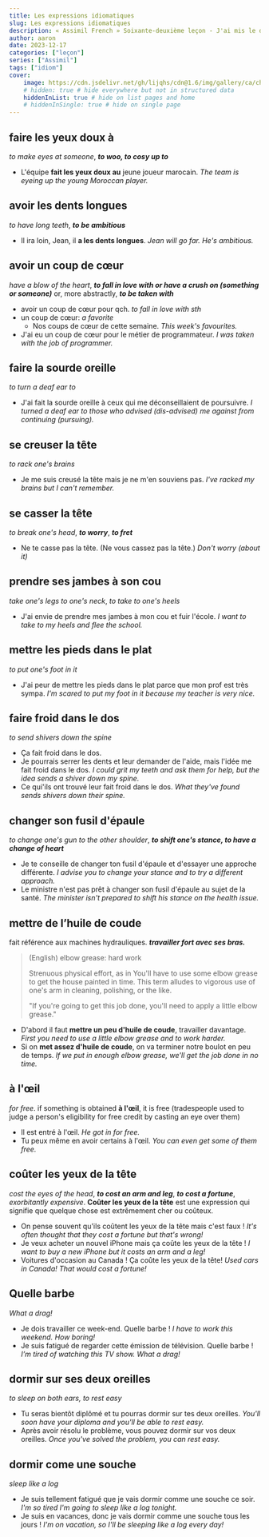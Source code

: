 ```yaml
---
title: Les expressions idiomatiques
slug: Les expressions idiomatiques
description: « Assimil French » Soixante-deuxième leçon - J'ai mis le doigt sur ton problème...
author: aaron
date: 2023-12-17
categories: ["leçon"]
series: ["Assimil"]
tags: ["idiom"]
cover: 
    image: https://cdn.jsdelivr.net/gh/lijqhs/cdn@1.6/img/gallery/ca/chris-czermak-0b9eOKZU_dE-unsplash.jpg
    # hidden: true # hide everywhere but not in structured data
    hiddenInList: true # hide on list pages and home
    # hiddenInSingle: true # hide on single page
---
```



## faire les yeux doux à

*to make eyes at someone*, ***to woo, to cosy up to***

- L'équipe **fait les yeux doux au** jeune joueur marocain. *The team is eyeing up the young Moroccan player.*


## avoir les dents longues

*to have long teeth*, ***to be ambitious***

- Il ira loin, Jean, il **a les dents longues**. *Jean will go far. He's ambitious.*

## avoir un coup de cœur

*have a blow of the heart*, ***to fall in love with or have a crush on (something or someone)*** or, more abstractly, ***to be taken with***

- avoir un coup de cœur pour qch. *to fall in love with sth*
- un coup de cœur: *a favorite*
  - Nos coups de cœur de cette semaine. *This week's favourites.*
- J'ai eu un coup de cœur pour le métier de programmateur. *I was taken with the job of programmer.*

## faire la sourde oreille

*to turn a deaf ear to*

- J'ai fait la sourde oreille à ceux qui me déconseillaient de poursuivre. *I turned a deaf ear to those who advised (dis-advised) me against from continuing (pursuing).*


## se creuser la tête

*to rack one's brains*

- Je me suis creusé la tête mais je ne m'en souviens pas. *I've racked my brains but I can't remember.*

## se casser la tête

*to break one's head*, ***to worry***, ***to fret***

- Ne te casse pas la tête. (Ne vous cassez pas la tête.) *Don't worry (about it)*

## prendre ses jambes à son cou

*take one's legs to one's neck*, *to take to one's heels*

- J'ai envie de prendre mes jambes à mon cou et fuir l'école. *I want to take to my heels and flee the school.*

## mettre les pieds dans le plat

*to put one's foot in it*

- J'ai peur de mettre les pieds dans le plat parce que mon prof est très sympa. *I'm scared to put my foot in it because my teacher is very nice.*

## faire froid dans le dos

*to send shivers down the spine*

- Ça fait froid dans le dos. 
- Je pourrais serrer les dents et leur demander de l'aide, mais l'idée me fait froid dans le dos. *I could grit my teeth and ask them for help, but the idea sends a shiver down my spine.*
- Ce qui'ils ont trouvé leur fait froid dans le dos. *What they've found sends shivers down their spine.*

## changer son fusil d'épaule

*to change one's gun to the other shoulder*, ***to shift one's stance, to have a change of heart***

- Je te conseille de changer ton fusil d'épaule et d'essayer une approche différente. *I advise you to change your stance and to try a different approach.*
- Le ministre n'est pas prêt à changer son fusil d'épaule au sujet de la santé. *The minister isn't prepared to shift his stance on the health issue.*

## mettre de l’huile de coude

fait référence aux machines hydrauliques. ***travailler fort avec ses bras.***

> (English) elbow grease: hard work
> 
> Strenuous physical effort, as in You'll have to use some elbow grease to get the house painted in time. This term alludes to vigorous use of one's arm in cleaning, polishing, or the like. 
> 
> "If you're going to get this job done, you'll need to apply a little elbow grease."

- D'abord il faut **mettre un peu d'huile de coude**, travailler davantage. *First you need to use a little elbow grease and to work harder.*
- Si on **met assez d'huile de coude**, on va terminer notre boulot en peu de temps. *If we put in enough elbow grease, we'll get the job done in no time.*

## à l'œil

*for free*. if something is obtained **à l'œil**, it is free (tradespeople used to judge a person's eligibility for free credit by casting an eye over them)

- Il est entré à l'œil. *He got in for free.*
- Tu peux même en avoir certains à l'œil. *You can even get some of them free.*

## coûter les yeux de la tête

*cost the eyes of the head*, ***to cost an arm and leg***, ***to cost a fortune***, *exorbitantly expensive*. **Coûter les yeux de la tête** est une expression qui signifie que quelque chose est extrêmement cher ou coûteux. 

- On pense souvent qu'ils coûtent les yeux de la tête mais c'est faux ! *It's often thought that they cost a fortune but that's wrong!*
- Je veux acheter un nouvel iPhone mais ça coûte les yeux de la tête ! *I want to buy a new iPhone but it costs an arm and a leg!*
- Voitures d'occasion au Canada ! Ça coûte les yeux de la tête! *Used cars in Canada! That would cost a fortune!*

## Quelle barbe

*What a drag!*

- Je dois travailler ce week-end. Quelle barbe ! *I have to work this weekend. How boring!*
- Je suis fatigué de regarder cette émission de télévision. Quelle barbe ! *I’m tired of watching this TV show. What a drag!*

## dormir sur ses deux oreilles

*to sleep on both ears, to rest easy*

- Tu seras bientôt diplômé et tu pourras dormir sur tes deux oreilles. *You'll soon have your diploma and you'll be able to rest easy.*
- Après avoir résolu le problème, vous pouvez dormir sur vos deux oreilles. *Once you've solved the problem, you can rest easy.*

## dormir come une souche

*sleep like a log*

- Je suis tellement fatigué que je vais dormir comme une souche ce soir. *I'm so tired I'm going to sleep like a log tonight.*
- Je suis en vacances, donc je vais dormir comme une souche tous les jours ! *I'm on vacation, so I'll be sleeping like a log every day!*
